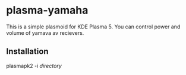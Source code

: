 # plasma-yamaha

This is a simple plasmoid for KDE Plasma 5. You can control power and volume of yamava av recievers.

## Installation

plasmapk2 -i *directory*
